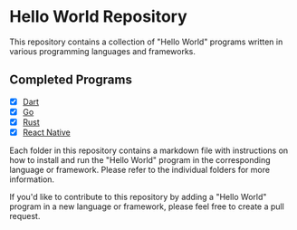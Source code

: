 # Hello World Repository

This repository contains a collection of "Hello World" programs written in various programming languages and frameworks.

## Completed Programs

- [x] [Dart](languages/Dart/README.md)
- [x] [Go](languages/Go/README.md)
- [x] [Rust](languages/Rust/README.md)
- [x] [React Native](frameworks/ReactNative/README.md)

Each folder in this repository contains a markdown file with instructions on how to install and run the "Hello World" program in the corresponding language or framework. Please refer to the individual folders for more information.

If you'd like to contribute to this repository by adding a "Hello World" program in a new language or framework, please feel free to create a pull request.

